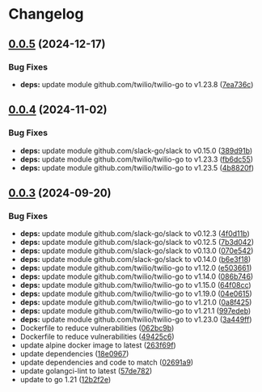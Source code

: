 # Changelog

## [0.0.5](https://github.com/Jmainguy/jbot/compare/v0.0.4...v0.0.5) (2024-12-17)


### Bug Fixes

* **deps:** update module github.com/twilio/twilio-go to v1.23.8 ([7ea736c](https://github.com/Jmainguy/jbot/commit/7ea736cb0cf37721eee8fde047e087c2d1191605))

## [0.0.4](https://github.com/Jmainguy/jbot/compare/v0.0.3...v0.0.4) (2024-11-02)


### Bug Fixes

* **deps:** update module github.com/slack-go/slack to v0.15.0 ([389d91b](https://github.com/Jmainguy/jbot/commit/389d91b4061c122983208416d428a3970ab4f235))
* **deps:** update module github.com/twilio/twilio-go to v1.23.3 ([fb6dc55](https://github.com/Jmainguy/jbot/commit/fb6dc556047c16645d8539d981c61d2c323d24f7))
* **deps:** update module github.com/twilio/twilio-go to v1.23.5 ([4b8820f](https://github.com/Jmainguy/jbot/commit/4b8820fc2e60d5ba8f474098f335da1528a4ca36))

## [0.0.3](https://github.com/Jmainguy/jbot/compare/v0.0.2...v0.0.3) (2024-09-20)


### Bug Fixes

* **deps:** update module github.com/slack-go/slack to v0.12.3 ([4f0d11b](https://github.com/Jmainguy/jbot/commit/4f0d11b5914daac3cbc9acebfb33908e75814dd1))
* **deps:** update module github.com/slack-go/slack to v0.12.5 ([7b3d042](https://github.com/Jmainguy/jbot/commit/7b3d0422fe6a58079fb9c0917feca7fcdb1f4a22))
* **deps:** update module github.com/slack-go/slack to v0.13.0 ([070e542](https://github.com/Jmainguy/jbot/commit/070e54203129fe402cbe862bf24db08a21c2f73e))
* **deps:** update module github.com/slack-go/slack to v0.14.0 ([b6e3f18](https://github.com/Jmainguy/jbot/commit/b6e3f18408666e0f2c0bdd8e689fb530d6622e24))
* **deps:** update module github.com/twilio/twilio-go to v1.12.0 ([e503661](https://github.com/Jmainguy/jbot/commit/e503661814ef09f7a546732124e93b5563d44cab))
* **deps:** update module github.com/twilio/twilio-go to v1.14.0 ([086b746](https://github.com/Jmainguy/jbot/commit/086b7469f726f5b9bed92b1c0820d2a9aab310ce))
* **deps:** update module github.com/twilio/twilio-go to v1.15.0 ([64f08cc](https://github.com/Jmainguy/jbot/commit/64f08cca5e260185f5d0d65fd0e977672393810b))
* **deps:** update module github.com/twilio/twilio-go to v1.19.0 ([04e0615](https://github.com/Jmainguy/jbot/commit/04e06154a91eaed4f0fcea9ee9b08cfa1e80678b))
* **deps:** update module github.com/twilio/twilio-go to v1.21.0 ([0a8f425](https://github.com/Jmainguy/jbot/commit/0a8f425b515b877d8346d4e20cf79621a28d065a))
* **deps:** update module github.com/twilio/twilio-go to v1.21.1 ([997edeb](https://github.com/Jmainguy/jbot/commit/997edebe1b9f6bca00b27b06a3572c40450b5f47))
* **deps:** update module github.com/twilio/twilio-go to v1.23.0 ([3a449ff](https://github.com/Jmainguy/jbot/commit/3a449ff1a8f9a56c495b1e4e7c858a3e2c537bdb))
* Dockerfile to reduce vulnerabilities ([062bc9b](https://github.com/Jmainguy/jbot/commit/062bc9bbb2b8150d28220afbcdea356660b9ad5a))
* Dockerfile to reduce vulnerabilities ([49425c6](https://github.com/Jmainguy/jbot/commit/49425c6e1d2bdc75332493e2d29e8ec64320145a))
* update alpine docker image to latest ([263f69f](https://github.com/Jmainguy/jbot/commit/263f69fba05ba84a6f12181d72c68367cea3635a))
* update dependencies ([18e0967](https://github.com/Jmainguy/jbot/commit/18e096726692ec11f711d4a43c0964ea62065f2c))
* update dependencies and code to match ([02691a9](https://github.com/Jmainguy/jbot/commit/02691a904a35f7f0c9f6081f0bc353e5cf3aba0d))
* update golangci-lint to latest ([57de782](https://github.com/Jmainguy/jbot/commit/57de782af93c304ec03d7ed042e262a8249b7b98))
* update to go 1.21 ([12b2f2e](https://github.com/Jmainguy/jbot/commit/12b2f2e8cb8c1a949b7863a2459947fc4abe685f))
